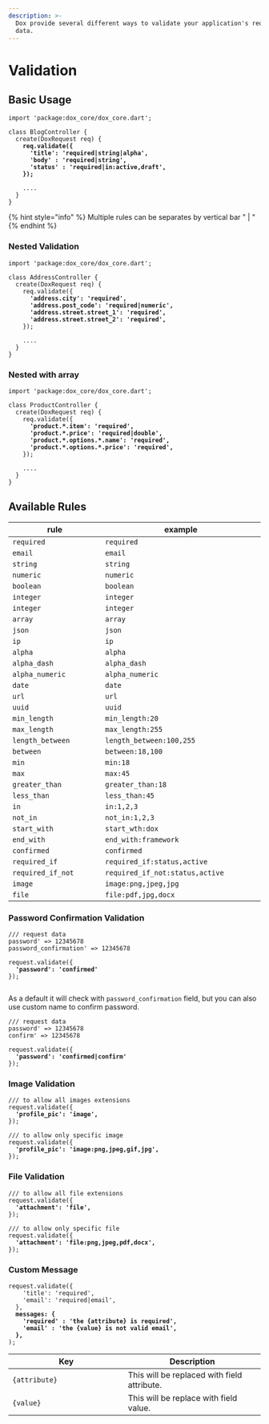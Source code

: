 ```yaml
---
description: >-
  Dox provide several different ways to validate your application's request
  data.
---
```


# Validation

## Basic Usage

<pre class="language-dart"><code class="lang-dart">import 'package:dox_core/dox_core.dart';

class BlogController {
  create(DoxRequest req) {
<strong>    req.validate({
</strong><strong>      'title': 'required|string|alpha',
</strong><strong>      'body' : 'required|string',
</strong><strong>      'status' : 'required|in:active,draft',
</strong><strong>    });
</strong>
    ....
  }
}
</code></pre>

{% hint style="info" %}
Multiple rules can be separates by vertical bar " | "
{% endhint %}

### Nested Validation

<pre class="language-dart"><code class="lang-dart">import 'package:dox_core/dox_core.dart';

class AddressController {
  create(DoxRequest req) {
    req.validate({
<strong>      'address.city': 'required',
</strong><strong>      'address.post_code': 'required|numeric',
</strong><strong>      'address.street.street_1': 'required',
</strong><strong>      'address.street.street_2': 'required',
</strong>    });

    ....
  }
}
</code></pre>

### Nested with array

<pre class="language-dart"><code class="lang-dart">import 'package:dox_core/dox_core.dart';

class ProductController {
  create(DoxRequest req) {
    req.validate({
<strong>      'product.*.item': 'required',
</strong><strong>      'product.*.price': 'required|double',
</strong><strong>      'product.*.options.*.name': 'required',
</strong><strong>      'product.*.options.*.price': 'required',
</strong>    });

    ....
  }
}
</code></pre>

## Available Rules

<table><thead><tr><th width="255">rule</th><th width="423">example</th></tr></thead><tbody><tr><td><code>required</code></td><td><code>required</code></td></tr><tr><td><code>email</code></td><td><code>email</code></td></tr><tr><td><code>string</code></td><td><code>string</code></td></tr><tr><td><code>numeric</code></td><td><code>numeric</code></td></tr><tr><td><code>boolean</code></td><td><code>boolean</code></td></tr><tr><td><code>integer</code></td><td><code>integer</code></td></tr><tr><td><code>integer</code></td><td><code>integer</code></td></tr><tr><td><code>array</code></td><td><code>array</code></td></tr><tr><td><code>json</code></td><td><code>json</code></td></tr><tr><td><code>ip</code></td><td><code>ip</code></td></tr><tr><td><code>alpha</code></td><td><code>alpha</code></td></tr><tr><td><code>alpha_dash</code></td><td><code>alpha_dash</code></td></tr><tr><td><code>alpha_numeric</code></td><td><code>alpha_numeric</code></td></tr><tr><td><code>date</code></td><td><code>date</code></td></tr><tr><td><code>url</code></td><td><code>url</code></td></tr><tr><td><code>uuid</code></td><td><code>uuid</code></td></tr><tr><td><code>min_length</code></td><td><code>min_length:20</code></td></tr><tr><td><code>max_length</code></td><td><code>max_length:255</code></td></tr><tr><td><code>length_between</code></td><td><code>length_between:100,255</code></td></tr><tr><td><code>between</code></td><td><code>between:18,100</code></td></tr><tr><td><code>min</code></td><td><code>min:18</code></td></tr><tr><td><code>max</code></td><td><code>max:45</code></td></tr><tr><td><code>greater_than</code></td><td><code>greater_than:18</code></td></tr><tr><td><code>less_than</code></td><td><code>less_than:45</code></td></tr><tr><td><code>in</code></td><td><code>in:1,2,3</code></td></tr><tr><td><code>not_in</code></td><td><code>not_in:1,2,3</code></td></tr><tr><td><code>start_with</code></td><td><code>start_wth:dox</code></td></tr><tr><td><code>end_with</code></td><td><code>end_with:framework</code></td></tr><tr><td><code>confirmed</code></td><td><code>confirmed</code></td></tr><tr><td><code>required_if</code></td><td><code>required_if:status,active</code></td></tr><tr><td><code>required_if_not</code></td><td><code>required_if_not:status,active</code></td></tr><tr><td><code>image</code></td><td><code>image:png,jpeg,jpg</code></td></tr><tr><td><code>file</code></td><td><code>file:pdf,jpg,docx</code></td></tr></tbody></table>

### Password Confirmation Validation

<pre class="language-dart"><code class="lang-dart">/// request data
password' => 12345678
password_confirmation' => 12345678

request.validate({
<strong>  'password': 'confirmed'
</strong>});

</code></pre>

As a default it will check with `password_confirmation` field, but you can also use custom name to confirm password.

<pre class="language-dart"><code class="lang-dart">/// request data
password' => 12345678
confirm' => 12345678

request.validate({
<strong>  'password': 'confirmed|confirm'
</strong>});
</code></pre>

### Image Validation

<pre class="language-dart"><code class="lang-dart">/// to allow all images extensions
request.validate({
<strong>  'profile_pic': 'image',
</strong>});

/// to allow only specific image
request.validate({
<strong>  'profile_pic': 'image:png,jpeg,gif,jpg',
</strong>});
</code></pre>

### File Validation

<pre class="language-dart"><code class="lang-dart">/// to allow all file extensions
request.validate({
<strong>  'attachment': 'file',
</strong>});

/// to allow only specific file
request.validate({
<strong>  'attachment': 'file:png,jpeg,pdf,docx',
</strong>});
</code></pre>

### Custom Message

<pre class="language-dart"><code class="lang-dart">request.validate({
    'title': 'required',
    'email': 'required|email',
  }, 
<strong>  messages: {
</strong><strong>    'required' : 'the {attribute} is required',
</strong><strong>    'email' : 'the {value} is not valid email',
</strong><strong>  },
</strong>);
</code></pre>

<table><thead><tr><th width="215">Key</th><th>Description</th></tr></thead><tbody><tr><td><code>{attribute}</code></td><td>This will be replaced with field attribute.</td></tr><tr><td><code>{value}</code></td><td>This will be replace with field value.</td></tr></tbody></table>
